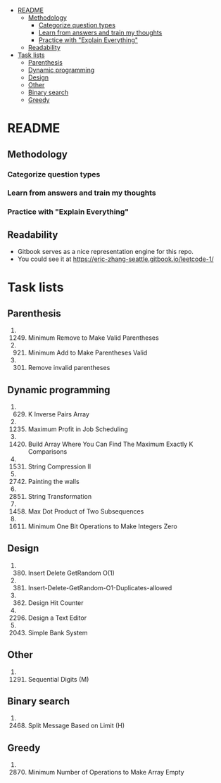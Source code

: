 - [README](#readme)
  - [Methodology](#methodology)
    - [Categorize question types](#categorize-question-types)
    - [Learn from answers and train my thoughts](#learn-from-answers-and-train-my-thoughts)
    - [Practice with "Explain Everything"](#practice-with-explain-everything)
  - [Readability](#readability)
- [Task lists](#task-lists)
  - [Parenthesis](#parenthesis)
  - [Dynamic programming](#dynamic-programming)
  - [Design](#design)
  - [Other](#other)
  - [Binary search](#binary-search)
  - [Greedy](#greedy)

# README

## Methodology
### Categorize question types
### Learn from answers and train my thoughts 
### Practice with "Explain Everything"

## Readability 
* Gitbook serves as a nice representation engine for this repo. 
* You could see it at https://eric-zhang-seattle.gitbook.io/leetcode-1/

# Task lists
## Parenthesis
1. 1249. Minimum Remove to Make Valid Parentheses
2. 921. Minimum Add to Make Parentheses Valid
3. 301. Remove invalid parentheses

## Dynamic programming
1. 629. K Inverse Pairs Array
2. 1235. Maximum Profit in Job Scheduling
3. 1420. Build Array Where You Can Find The Maximum Exactly K Comparisons
4. 1531. String Compression II
5. 2742. Painting the walls
6. 2851. String Transformation
7. 1458. Max Dot Product of Two Subsequences
8. 1611. Minimum One Bit Operations to Make Integers Zero

## Design
1. 380. Insert Delete GetRandom O(1)
2. 381. Insert-Delete-GetRandom-O1-Duplicates-allowed
3. 362. Design Hit Counter
4. 2296. Design a Text Editor
5. 2043. Simple Bank System



## Other
1. 1291. Sequential Digits (M)

## Binary search
1. 2468. Split Message Based on Limit (H)

## Greedy
1. 2870. Minimum Number of Operations to Make Array Empty